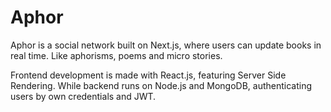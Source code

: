 # Aphor

Aphor is a social network built on Next.js, where users can update books in real time. Like aphorisms, poems and micro stories.

Frontend development is made with React.js, featuring Server Side Rendering.
While backend runs on Node.js and MongoDB, authenticating users by own credentials and JWT. 
